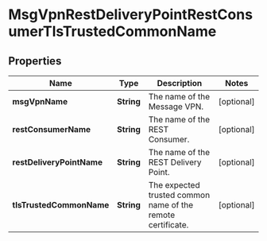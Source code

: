 
# MsgVpnRestDeliveryPointRestConsumerTlsTrustedCommonName

## Properties
Name | Type | Description | Notes
------------ | ------------- | ------------- | -------------
**msgVpnName** | **String** | The name of the Message VPN. |  [optional]
**restConsumerName** | **String** | The name of the REST Consumer. |  [optional]
**restDeliveryPointName** | **String** | The name of the REST Delivery Point. |  [optional]
**tlsTrustedCommonName** | **String** | The expected trusted common name of the remote certificate. |  [optional]



